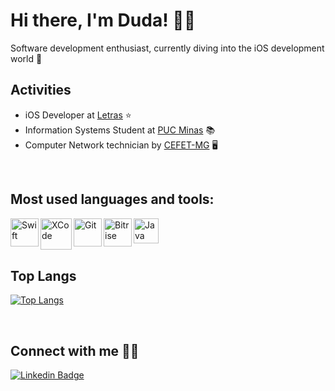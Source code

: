 # Hi there, I'm Duda! 👩‍💻

Software development enthusiast, currently diving into the iOS development world 🍎
</br>

## Activities

- iOS Developer at [Letras](https://www.letras.mus.br/) ⭐
- Information Systems Student at [PUC Minas](https://www.pucminas.br) 📚
- Computer Network technician by [CEFET-MG](https://www.cefetmg.br) 🖥️

</br>

## Most used languages and tools:
<img align="left" alt="Swift"  width="45px" src="https://seeklogo.com/images/S/swift-logo-7927855EB5-seeklogo.com.png" />
<img align="left" alt="XCode" width=50px" src="https://is5-ssl.mzstatic.com/image/thumb/Purple124/v4/d0/88/2a/d0882a24-5851-8833-ec52-5e2792e7ac8a/Xcode-85-220-0-4-2x.png/1200x630bb.png" /> 
<img align="left" alt="Git" width=45px" src="https://git-scm.com/images/logos/downloads/Git-Icon-1788C.png" /> 
<img align="left" alt="Bitrise" width=45px" src="https://encrypted-tbn0.gstatic.com/images?q=tbn:ANd9GcQwBfhsPl9ZHqtp-hV9TaLb0NfbNN0iJOkhAg&usqp=CAU" /> 
<img align="left" alt="Java" width=40px" src="https://sm.pcmag.com/pcmag_uk/news/o/oracle-goo/oracle-google-verdict-samsung-focus-2-googles-self-driving-c_gncc.jpg"/>

</br>
</br>
</br>

## Top Langs

[![Top Langs](https://github-readme-stats.vercel.app/api/top-langs/?username=dudaporto&layout=compact&hide=c)](https://github.com/dudaporto/github-readme-stats)

</br>

## Connect with me 🙋‍♀️

[![Linkedin Badge](https://img.shields.io/badge/-LinkedIn-blue?style=flat-square&logo=Linkedin&logoColor=white&link=https://www.linkedin.com/in/eduardaporto/)](https://www.linkedin.com/in/eduardaporto/)
